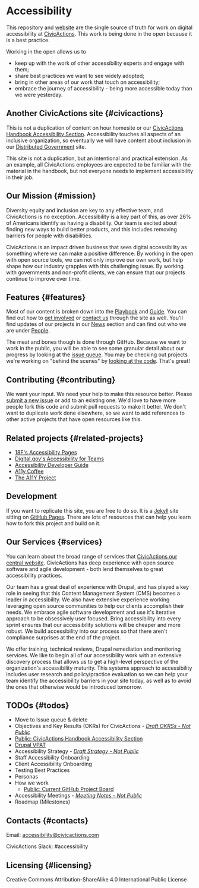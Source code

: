 # Accessibility

This repository and [website](https://accessibility.civicactions.com/) are the single source of truth for work on digital accessibility at [CivicActions](https://civicactions.com/). This work is being done in the open because it is a best practice. 

Working in the open allows us to  
* keep up with the work of other accessibility experts and engage with them;
* share best practices we want to see widely adopted;
* bring in other areas of our work that touch on accessibility;
* embrace the journey of accessibility - being more accessible today than we were yesterday. 

## Another CivicActions site {#civicactions}

This is not a duplication of content on hour homesite or our [CivicActions Handbook Accessibility Section](https://handbook.civicactions.com/en/latest/060-engineering/accessibility/#accessibility). Accessibility touches all aspects of an inclusive organization, so eventually we will have content about inclusion in our [Distributed Government](https://distributedgov.com/) site. 

This site is not a duplication, but an intentional and practical extension. As an example, all CivicActions employees are expected to be familiar with the material in the handbook, but not everyone needs to implement accessibility in their job.  

## Our Mission {#mission}

Diversity equity and inclusion are key to any effective team, and CivicActions is no exception. Accessibility is a key part of this, as over 26% of Americans identify as having a disability. Our team is excited about finding new ways to build better products, and this includes removing barriers for people with disabilities. 

CivicActions is an impact driven business that sees digital accessibility as something where we can make a positive difference. By working in the open with open source tools, we can not only improve our own work, but help shape how our industry grapples with this challenging issue. By working with governments and non-profit clients, we can ensure that our projects continue to improve over time. 

## Features {#features}

Most of our content is broken down into the [Playbook](https://accessibility.civicactions.com/playbook) and [Guide](https://accessibility.civicactions.com/guide). You can find out how to [get involved](https://accessibility.civicactions.com/join) or [contact us](https://accessibility.civicactions.com/contact) through the site as well.  You'll find updates of our projects in our [News](https://accessibility.civicactions.com/news/) section and can find out who we are under [People](https://accessibility.civicactions.com/people).

The meat and bones though is done through GitHub. Because we want to work in the public, you will be able to see some granular detail about our progress by looking at the [issue queue](https://github.com/CivicActions/accessibility/issues). You may be checking out projects we're working on "behind the scenes" by [looking at the code](https://github.com/CivicActions/accessibility). That's great! 

## Contributing {#contributing}

We want your input. We need your help to make this resource better. Please [submit a new issue](https://github.com/CivicActions/accessibility/issues/new/choose) or add to an existing one. We'd love to have more people fork this code and submit pull requests to make it better. We don't want to duplicate work done elsewhere, so we want to add references to other active projects that have open resources like this. 

## Related projects {#related-projects}
* [18F's Accessibility Pages](https://github.com/18F/accessibility)
* [Digital.gov's Accessibility for Teams](https://github.com/GSA/accessibility-for-teams)
* [Accessibility Developer Guide](https://github.com/Access4all/adg/)
* [A11y Coffee](https://github.com/amberleyromo/a11y-coffee)
* [The A11Y Project](https://github.com/a11yproject/a11yproject.com)

## Development

If you want to replicate this site, you are free to do so. It is a [Jekyll](https://jekyllrb.com/) site sitting on [GitHub Pages](https://pages.github.com/). There are lots of resources that can help you learn how to fork this project and build on it. 

## Our Services {#services}

You can learn about the broad range of services that [CivicActions our central website](https://civicactions.com/approach). CivicActions has deep experience with open source software and agile development - both lend themselves to great accessibility practices. 

Our team has a great deal of experience with Drupal, and has played a key role in seeing that this Content Management System (CMS) becomes a leader in accessibility. We also have extensive experience working leveraging open source communities to help our clients accomplish their needs. We embrace agile software development and use it's iterative approach to be obsessively user focused. Bring accessibility into every sprint ensures that our accessibility solutions will be cheaper and more robust. We build accessibility into our process so that there aren't compliance surprises at the end of the project. 

We offer training, technical reviews, Drupal remediation and monitoring services. We like to begin all of our accessibility work with an extensive discovery process that allows us to get a high-level perspective of the organization's accessibility maturity. This systems approach to accessibility includes user research and policy/practice evaluation so we can help your team identify the accessibility barriers in your site today, as well as to avoid the ones that otherwise would be introduced tomorrow. 

## TODOs {#todos}

- Move to Issue queue & delete
- Objectives and Key Results (OKRs) for CivicActions - *[Draft OKRSs - Not Public](https://docs.google.com/document/d/17SA1mNcVtTH7daKThZDN_QIdoRyYXhEjNmqkSEAJRTE/edit#)*
- [Public: CivicActions Handbook Accessibility Section](https://handbook.civicactions.com/en/latest/060-engineering/accessibility/#accessibility)
- [Drupal VPAT](https://github.com/CivicActions/accessibility/tree/main/VPAT)
- Accessibility Strategy - *[Draft Strategy - Not Public](https://docs.google.com/document/d/1WRs6YQhErTRJQOm8j6PPN0gyykslDqpOMwpBC1ZptpM/edit#)*
- Staff Accessibility Onboarding
- Client Accessibility Onboarding
- Testing Best Practices
- Personas
- How we work 
    - [Public: Current GitHub Project Board](https://github.com/CivicActions/accessibility/projects/1)
- Accessibility Meetings - *[Meeting Notes - Not Public](https://docs.google.com/document/d/1y2yGcxsjEmmr4627nf3O2aGqmIkJrkgcbjRKAz9jSMI/edit#heading=h.9jti0zaeqark)*
- Roadmap (Milestones)

## Contacts {#contacts}

Email: accessibility@civicactions.com

CivicActions Slack: #accessibility

## Licensing {#licensing}

Creative Commons Attribution-ShareAlike 4.0 International Public License

